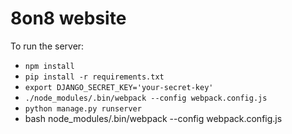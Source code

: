 8on8 website
=============================
To run the server:

* `npm install`
* `pip install -r requirements.txt`
* `export DJANGO_SECRET_KEY='your-secret-key'`
* `./node_modules/.bin/webpack --config webpack.config.js`
* `python manage.py runserver`
*  bash node_modules/.bin/webpack --config webpack.config.js

